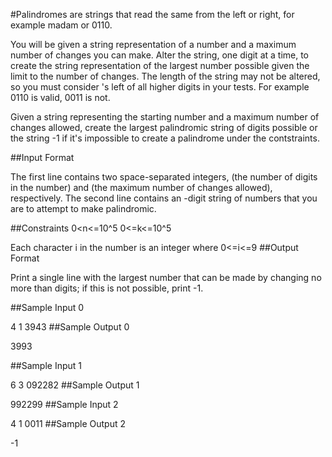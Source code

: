 #Palindromes are strings that read the same from the left or right, for example madam or 0110.

You will be given a string representation of a number and a maximum number of changes you can make. Alter the string, one digit at a time, to create the string representation of the largest number possible given the limit to the number of changes. The length of the string may not be altered, so you must consider 's left of all higher digits in your tests. For example 0110 is valid, 0011 is not.

Given a string representing the starting number and a maximum number of changes allowed, create the largest palindromic string of digits possible or the string -1 if it's impossible to create a palindrome under the contstraints.

##Input Format

The first line contains two space-separated integers,  (the number of digits in the number) and  (the maximum number of changes allowed), respectively. 
The second line contains an -digit string of numbers that you are to attempt to make palindromic.

##Constraints 0<n<=10^5
            0<=k<=10^5

Each character i in the number is an integer where 0<=i<=9
##Output Format

Print a single line with the largest number that can be made by changing no more than  digits; if this is not possible, print -1.

##Sample Input 0

4 1
3943
##Sample Output 0

3993

##Sample Input 1

6 3
092282
##Sample Output 1

992299
##Sample Input 2

4 1
0011
##Sample Output 2

-1
